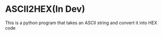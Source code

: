 # ASCII2HEX(In Dev)
This is a python program that takes an ASCII string and convert it into HEX code
